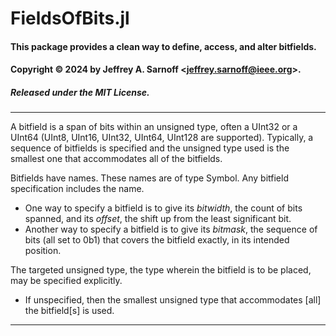 # FieldsOfBits.jl
#### This package provides a clean way to define, access, and alter bitfields.
#### Copyright  © 2024 by Jeffrey A. Sarnoff \<jeffrey.sarnoff@ieee.org\>.
##### Released under the MIT License.
----

A bitfield is a span of bits within an unsigned type, often a UInt32 or a UInt64 (UInt8, UInt16, UInt32, UInt64, UInt128 are supported).
Typically, a sequence of bitfields is specified and the unsigned type used is the smallest one that accommodates all of the bitfields.

Bitfields have names. These names are of type Symbol. Any bitfield specification includes the name.

- One way to specify a bitfield is to give its *bitwidth*, the count of bits spanned, and its *offset*, the shift up from the least significant bit.
- Another way to specify a bitfield is to give its *bitmask*, the sequence of bits (all set to 0b1) that covers the bitfield exactly, in its intended position.

The targeted unsigned type, the type wherein the bitfield is to be placed, may be specified explicitly. 
- If unspecified, then the smallest unsigned type that accommodates [all] the bitfield[s] is used.

----




